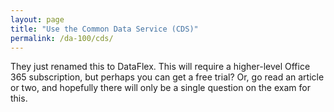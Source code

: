 ```yaml
---
layout: page
title: "Use the Common Data Service (CDS)"
permalink: /da-100/cds/
---
```


They just renamed this to DataFlex. This will require a higher-level Office 365 subscription, but perhaps you can get a free trial? Or, go read an article or two, and hopefully there will only be a single question on the exam for this. 